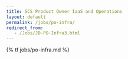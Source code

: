 ```yaml
---
title: SCS Product Owner IaaS and Operations
layout: default
permalink: /jobs/po-infra/
redirect_from:
   - /Jobs/JD-PO-Infra3.html
---
```


{% tf jobs/po-infra.md %}